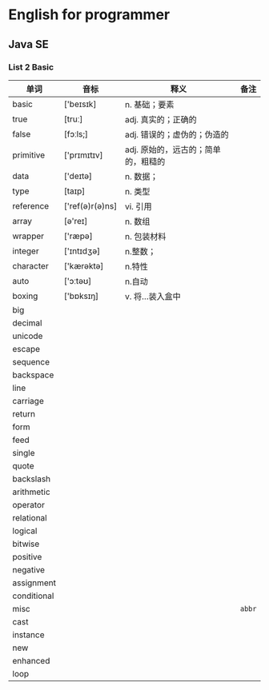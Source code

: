 # English for programmer
## Java SE 
### List 2 Basic

|单词|音标|释义|备注|
|---|---|---|---|
|basic|['beɪsɪk]|n. 基础；要素||
|true|[truː]|adj. 真实的；正确的||
|false|[fɔːls;] |adj. 错误的；虚伪的；伪造的||
|primitive|['prɪmɪtɪv]|adj. 原始的，远古的；简单的，粗糙的||
|data|['deɪtə]|n. 数据；||
|type| [taɪp]|n. 类型||
|reference|['ref(ə)r(ə)ns]|vi. 引用||
|array|[ə'reɪ] |n. 数组||
|wrapper|['ræpə]|n. 包装材料||
|integer|['ɪntɪdʒə]|n.整数；||
|character|['kærəktə]|n.特性||
|auto|['ɔːtəʊ]|n.自动||
|boxing|['bɒksɪŋ]|v. 将…装入盒中||
|big||||
|decimal||||
|unicode||||
|escape||||
|sequence||||
|backspace||||
|line||||
|carriage||||
|return||||
|form||||
|feed||||
|single||||
|quote||||
|backslash||||
|arithmetic||||
|operator||||
|relational||||
|logical||||
|bitwise||||
|positive||||
|negative||||
|assignment||||
|conditional||||
|misc|||`abbr`|
|cast||||
|instance||||
|new||||
|enhanced||||
|loop||||